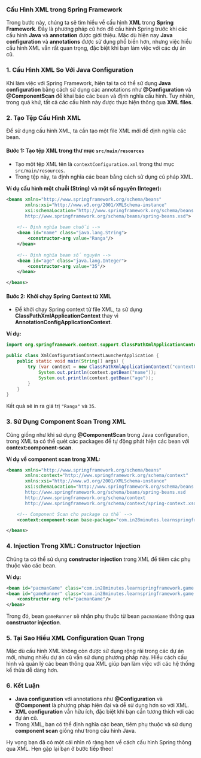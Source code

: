 ### Cấu Hình XML trong Spring Framework

Trong bước này, chúng ta sẽ tìm hiểu về cấu hình **XML** trong **Spring Framework**. Đây là phương pháp cũ hơn để cấu hình Spring trước khi các cấu hình **Java** và **annotation** được giới thiệu. Mặc dù hiện nay **Java configuration** và **annotations** được sử dụng phổ biến hơn, nhưng việc hiểu cấu hình XML vẫn rất quan trọng, đặc biệt khi bạn làm việc với các dự án cũ.

### 1. **Cấu Hình XML So Với Java Configuration**

Khi làm việc với Spring Framework, hiện tại ta có thể sử dụng **Java configuration** bằng cách sử dụng các annotations như **@Configuration** và **@ComponentScan** để khai báo các bean và định nghĩa cấu hình. Tuy nhiên, trong quá khứ, tất cả các cấu hình này được thực hiện thông qua **XML files**.

### 2. **Tạo Tệp Cấu Hình XML**

Để sử dụng cấu hình XML, ta cần tạo một file XML mới để định nghĩa các bean.

#### Bước 1: Tạo tệp XML trong thư mục `src/main/resources`
- Tạo một tệp XML tên là `contextConfiguration.xml` trong thư mục `src/main/resources`.
- Trong tệp này, ta định nghĩa các bean bằng cách sử dụng cú pháp XML.

**Ví dụ cấu hình một chuỗi (String) và một số nguyên (Integer):**

```xml
<beans xmlns="http://www.springframework.org/schema/beans"
       xmlns:xsi="http://www.w3.org/2001/XMLSchema-instance"
       xsi:schemaLocation="http://www.springframework.org/schema/beans 
       http://www.springframework.org/schema/beans/spring-beans.xsd">
    
    <!-- Định nghĩa bean chuỗi -->
    <bean id="name" class="java.lang.String">
        <constructor-arg value="Ranga"/>
    </bean>
    
    <!-- Định nghĩa bean số nguyên -->
    <bean id="age" class="java.lang.Integer">
        <constructor-arg value="35"/>
    </bean>

</beans>
```

#### Bước 2: Khởi chạy Spring Context từ XML
- Để khởi chạy Spring context từ file XML, ta sử dụng **ClassPathXmlApplicationContext** thay vì **AnnotationConfigApplicationContext**.

**Ví dụ:**
```java
import org.springframework.context.support.ClassPathXmlApplicationContext;

public class XmlConfigurationContextLauncherApplication {
    public static void main(String[] args) {
        try (var context = new ClassPathXmlApplicationContext("contextConfiguration.xml")) {
            System.out.println(context.getBean("name"));
            System.out.println(context.getBean("age"));
        }
    }
}
```
Kết quả sẽ in ra giá trị `"Ranga"` và `35`.

### 3. **Sử Dụng Component Scan Trong XML**

Cũng giống như khi sử dụng **@ComponentScan** trong Java configuration, trong XML ta có thể quét các packages để tự động phát hiện các bean với **context:component-scan**.

**Ví dụ về component scan trong XML:**

```xml
<beans xmlns="http://www.springframework.org/schema/beans"
       xmlns:context="http://www.springframework.org/schema/context"
       xmlns:xsi="http://www.w3.org/2001/XMLSchema-instance"
       xsi:schemaLocation="http://www.springframework.org/schema/beans 
       http://www.springframework.org/schema/beans/spring-beans.xsd
       http://www.springframework.org/schema/context 
       http://www.springframework.org/schema/context/spring-context.xsd">

    <!-- Component Scan cho package cụ thể -->
    <context:component-scan base-package="com.in28minutes.learnspringframework.game" />

</beans>
```

### 4. **Injection Trong XML: Constructor Injection**

Chúng ta có thể sử dụng **constructor injection** trong XML để tiêm các phụ thuộc vào các bean.

**Ví dụ:**

```xml
<bean id="pacmanGame" class="com.in28minutes.learnspringframework.game.PacmanGame"/>
<bean id="gameRunner" class="com.in28minutes.learnspringframework.game.GameRunner">
    <constructor-arg ref="pacmanGame"/>
</bean>
```

Trong đó, bean `gameRunner` sẽ nhận phụ thuộc từ bean `pacmanGame` thông qua **constructor injection**.

### 5. **Tại Sao Hiểu XML Configuration Quan Trọng**

Mặc dù cấu hình XML không còn được sử dụng rộng rãi trong các dự án mới, nhưng nhiều dự án cũ vẫn sử dụng phương pháp này. Hiểu cách cấu hình và quản lý các bean thông qua XML giúp bạn làm việc với các hệ thống kế thừa dễ dàng hơn.

### 6. **Kết Luận**

- **Java configuration** với annotations như **@Configuration** và **@Component** là phương pháp hiện đại và dễ sử dụng hơn so với XML.
- **XML configuration** vẫn hữu ích, đặc biệt khi bạn cần tương thích với các dự án cũ.
- Trong XML, bạn có thể định nghĩa các bean, tiêm phụ thuộc và sử dụng **component scan** giống như trong cấu hình Java.

Hy vọng bạn đã có một cái nhìn rõ ràng hơn về cách cấu hình Spring thông qua XML. Hẹn gặp lại bạn ở bước tiếp theo!
